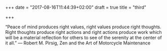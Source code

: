 +++
date = "2017-08-16T11:44:39+02:00"
draft = true
title = "third"

+++

“Peace of mind produces right values, right values produce right thoughts. Right thoughts produce right actions and right actions produce work which will be a material reflection for others to see of the serenity at the center of it all.”
― Robert M. Pirsig, Zen and the Art of Motorcycle Maintenance